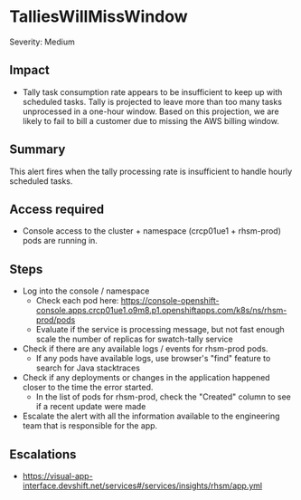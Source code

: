 # TalliesWillMissWindow
Severity: Medium

## Impact
-  Tally task consumption rate appears to be insufficient to keep up with scheduled tasks. Tally is projected to leave more than too many tasks unprocessed in a one-hour window. Based on this projection, we are likely to fail to bill a customer due to missing the AWS billing window.
## Summary
This alert fires when the tally processing rate is insufficient to handle hourly scheduled tasks.
## Access required
-  Console access to the cluster + namespace (crcp01ue1 + rhsm-prod) pods are running in.

## Steps
-  Log into the console / namespace
    - Check each pod here: https://console-openshift-console.apps.crcp01ue1.o9m8.p1.openshiftapps.com/k8s/ns/rhsm-prod/pods
    - Evaluate if the service is processing message, but not fast enough scale the number of replicas for swatch-tally service
-  Check if there are any available logs / events for rhsm-prod pods.
    - If any pods have available logs, use browser's "find" feature to search for Java stacktraces
-  Check if any deployments or changes in the application happened closer to the time the error started.
    - In the list of pods for rhsm-prod, check the "Created" column to see if a recent update were made
-  Escalate the alert with all the information available to the engineering team that is responsible for the app.
## Escalations
-  https://visual-app-interface.devshift.net/services#/services/insights/rhsm/app.yml

